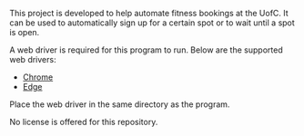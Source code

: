 This project is developed to help automate fitness bookings at the UofC.
It can be used to automatically sign up for a certain spot or to wait
until a spot is open.

A web driver is required for this program to run. Below are the supported
web drivers:
* [Chrome](https://chromedriver.chromium.org/downloads)
* [Edge](https://developer.microsoft.com/en-us/microsoft-edge/tools/webdriver/)

Place the web driver in the same directory as the program.

No license is offered for this repository.
